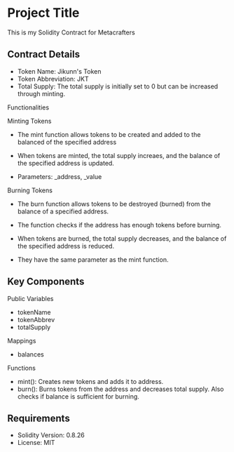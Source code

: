 
# Project Title

This is my Solidity Contract for Metacrafters


## Contract Details

- Token Name: Jikunn's Token
- Token Abbreviation: JKT
- Total Supply: The total supply is initially set to 0 but can be increased through minting.

 Functionalities

Minting Tokens 
- The mint function allows tokens to be created and added to the balanced of the specified address

- When tokens are minted, the total supply increaes, and the balance of the specified address is updated.

- Parameters: _address, _value

Burning Tokens

- The burn function allows tokens to be destroyed (burned) from the balance of a specified address.

- The function checks if the address has enough tokens before burning.

- When tokens are burned, the total supply decreases, and the balance of the specified address is reduced.

- They have the same parameter as the mint function.

## Key Components

Public Variables
- tokenName
- tokenAbbrev
- totalSupply

Mappings
- balances

Functions

- mint(): Creates new tokens and adds it to address.
- burn(): Burns tokens from the address and decreases total supply. Also checks if balance is sufficient for burning.
## Requirements

- Solidity Version: 0.8.26
- License: MIT
